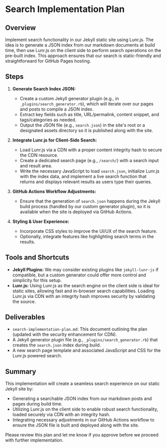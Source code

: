 # Search Implementation Plan

## Overview

Implement search functionality in our Jekyll static site using Lunr.js. The idea is to generate a JSON index from our markdown documents at build time, then use Lunr.js on the client side to perform search operations on the pre-built index. This approach ensures that our search is static-friendly and straightforward for GitHub Pages hosting.

## Steps

1. **Generate Search Index JSON:**
   - Create a custom Jekyll generator plugin (e.g., in `_plugins/search_generator.rb`), which will iterate over our pages and posts to compile a JSON index. 
   - Extract key fields such as title, URL/permalink, content snippet, and tags/categories as needed.
   - Output the JSON file (e.g., `search.json`) in the site's root or a designated assets directory so it is published along with the site.

2. **Integrate Lunr.js for Client-Side Search:**
   - Load Lunr.js via a CDN with a proper content integrity hash to secure the CDN resource.
   - Create a dedicated search page (e.g., `/search/`) with a search input and result area.
   - Write the necessary JavaScript to load `search.json`, initialize Lunr.js with the index data, and implement a live search function that returns and displays relevant results as users type their queries.

3. **GitHub Actions Workflow Adjustments:**
   - Ensure that the generation of `search.json` happens during the Jekyll build process (handled by our custom generator plugin), so it is available when the site is deployed via GitHub Actions.

4. **Styling & User Experience:**
   - Incorporate CSS styles to improve the UI/UX of the search feature.
   - Optionally, integrate features like highlighting search terms in the results.

## Tools and Shortcuts

- **Jekyll Plugins:** We may consider existing plugins like `jekyll-lunr-js` if compatible, but a custom generator could offer more control and simplicity for this setup.
- **Lunr.js:** Using Lunr.js as the search engine on the client side is ideal for static sites, allowing fast and in-browser search capabilities. Loading Lunr.js via CDN with an integrity hash improves security by validating the source.

## Deliverables

- `search-implementation-plan.md`: This document outlining the plan (updated with the security enhancement for CDN).
- A Jekyll generator plugin file (e.g., `_plugins/search_generator.rb`) that creates the `search.json` index during build.
- A new search page template and associated JavaScript and CSS for the Lunr.js powered search.

## Summary

This implementation will create a seamless search experience on our static Jekyll site by:
- Generating a searchable JSON index from our markdown posts and pages during build time.
- Utilizing Lunr.js on the client side to enable robust search functionality, loaded securely via CDN with an integrity hash.
- Integrating necessary adjustments in our GitHub Actions workflow to ensure the JSON file is built and deployed along with the site.

Please review this plan and let me know if you approve before we proceed with further implementation.

